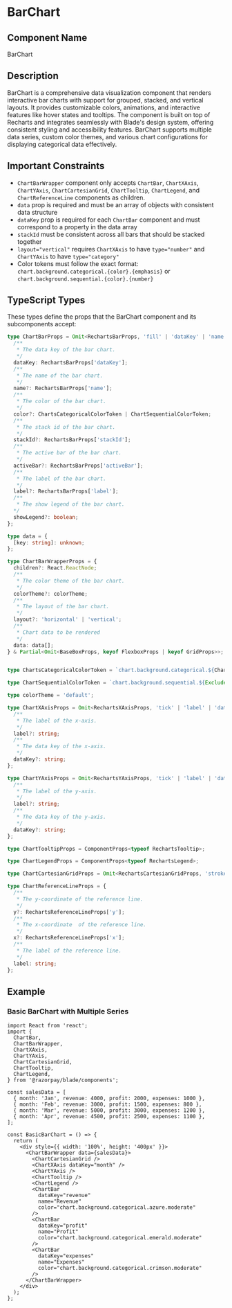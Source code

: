 # BarChart

## Component Name

BarChart

## Description

BarChart is a comprehensive data visualization component that renders interactive bar charts with support for grouped, stacked, and vertical layouts. It provides customizable colors, animations, and interactive features like hover states and tooltips. The component is built on top of Recharts and integrates seamlessly with Blade's design system, offering consistent styling and accessibility features. BarChart supports multiple data series, custom color themes, and various chart configurations for displaying categorical data effectively.

## Important Constraints

- `ChartBarWrapper` component only accepts `ChartBar`, `ChartXAxis`, `ChartYAxis`, `ChartCartesianGrid`, `ChartTooltip`, `ChartLegend`, and `ChartReferenceLine` components as children.
- `data` prop is required and must be an array of objects with consistent data structure
- `dataKey` prop is required for each `ChartBar` component and must correspond to a property in the data array
- `stackId` must be consistent across all bars that should be stacked together
- `layout="vertical"` requires `ChartXAxis` to have `type="number"` and `ChartYAxis` to have `type="category"`
- Color tokens must follow the exact format: `chart.background.categorical.{color}.{emphasis}` or `chart.background.sequential.{color}.{number}`

## TypeScript Types

These types define the props that the BarChart component and its subcomponents accept:

```typescript
type ChartBarProps = Omit<RechartsBarProps, 'fill' | 'dataKey' | 'name' | 'label' | 'activeBar'> & {
  /**
   * The data key of the bar chart.
   */
  dataKey: RechartsBarProps['dataKey'];
  /**
   * The name of the bar chart.
   */
  name?: RechartsBarProps['name'];
  /**
   * The color of the bar chart.
   */
  color?: ChartsCategoricalColorToken | ChartSequentialColorToken;
  /**
   * The stack id of the bar chart.
   */
  stackId?: RechartsBarProps['stackId'];
  /**
   * The active bar of the bar chart.
   */
  activeBar?: RechartsBarProps['activeBar'];
  /**
   * The label of the bar chart.
   */
  label?: RechartsBarProps['label'];
  /**
   * The show legend of the bar chart.
  */
  showLegend?: boolean;
};

type data = {
  [key: string]: unknown;
};

type ChartBarWrapperProps = {
  children?: React.ReactNode;
  /**
   * The color theme of the bar chart.
   */
  colorTheme?: colorTheme;
  /**
   * The layout of the bar chart.
   */
  layout?: 'horizontal' | 'vertical';
  /**
   * Chart data to be rendered
   */
  data: data[];
} & Partial<Omit<BaseBoxProps, keyof FlexboxProps | keyof GridProps>>;


type ChartsCategoricalColorToken = `chart.background.categorical.${ChartColorCategories}.${keyof ChartCategoricalEmphasis}`;

type ChartSequentialColorToken = `chart.background.sequential.${Exclude<ChartColorCategories, 'gray'>}.${keyof ChartSequentialEmphasis}`;

type colorTheme = 'default';

type ChartXAxisProps = Omit<RechartsXAxisProps, 'tick' | 'label' | 'dataKey' | 'stroke'> & {
  /**
   * The label of the x-axis.
   */
  label?: string;
  /**
   * The data key of the x-axis.
   */
  dataKey?: string;
};

type ChartYAxisProps = Omit<RechartsYAxisProps, 'tick' | 'label' | 'dataKey' | 'stroke'> & {
  /**
   * The label of the y-axis.
   */
  label?: string;
  /**
   * The data key of the y-axis.
   */
  dataKey?: string;
};

type ChartTooltipProps = ComponentProps<typeof RechartsTooltip>;

type ChartLegendProps = ComponentProps<typeof RechartsLegend>;

type ChartCartesianGridProps = Omit<RechartsCartesianGridProps, 'strokeDasharray' | 'verticalFill' | 'horizontalFill'>;

type ChartReferenceLineProps = {
  /**
   * The y-coordinate of the reference line.
   */
  y?: RechartsReferenceLineProps['y'];
  /**
   * The x-coordinate  of the reference line.
   */
  x?: RechartsReferenceLineProps['x'];
  /**
   * The label of the reference line.
   */
  label: string;
};
```

## Example

### Basic BarChart with Multiple Series

```tsx
import React from 'react';
import {
  ChartBar,
  ChartBarWrapper,
  ChartXAxis,
  ChartYAxis,
  ChartCartesianGrid,
  ChartTooltip,
  ChartLegend,
} from '@razorpay/blade/components';

const salesData = [
  { month: 'Jan', revenue: 4000, profit: 2000, expenses: 1000 },
  { month: 'Feb', revenue: 3000, profit: 1500, expenses: 800 },
  { month: 'Mar', revenue: 5000, profit: 3000, expenses: 1200 },
  { month: 'Apr', revenue: 4500, profit: 2500, expenses: 1100 },
];

const BasicBarChart = () => {
  return (
    <div style={{ width: '100%', height: '400px' }}>
      <ChartBarWrapper data={salesData}>
        <ChartCartesianGrid />
        <ChartXAxis dataKey="month" />
        <ChartYAxis />
        <ChartTooltip />
        <ChartLegend />
        <ChartBar
          dataKey="revenue"
          name="Revenue"
          color="chart.background.categorical.azure.moderate"
        />
        <ChartBar
          dataKey="profit"
          name="Profit"
          color="chart.background.categorical.emerald.moderate"
        />
        <ChartBar
          dataKey="expenses"
          name="Expenses"
          color="chart.background.categorical.crimson.moderate"
        />
      </ChartBarWrapper>
    </div>
  );
};
```
